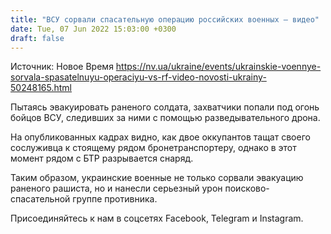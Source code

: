 ```yaml
---
title: "ВСУ сорвали спасательную операцию российских военных — видео"
date: Tue, 07 Jun 2022 15:03:00 +0300
draft: false
---
```

Источник: Новое Время https://nv.ua/ukraine/events/ukrainskie-voennye-sorvala-spasatelnuyu-operaciyu-vs-rf-video-novosti-ukrainy-50248165.html


Пытаясь эвакуировать раненого солдата, захватчики попали под огонь бойцов ВСУ, следивших за ними с помощью разведывательного дрона.

На опубликованных кадрах видно, как двое оккупантов тащат своего сослуживца к стоящему рядом бронетранспортеру, однако в этот момент рядом с БТР разрывается снаряд.

Таким образом, украинские военные не только сорвали эвакуацию раненого рашиста, но и нанесли серьезный урон поисково-спасательной группе противника.

Присоединяйтесь к нам в соцсетях Facebook, Telegram и Instagram.
